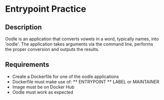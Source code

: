 # Entrypoint Practice

## Description

Oodle is an application that converts vowels in a word, typically names, into
'oodle'. The application takes arguments via the command line, performs the
proper conversion and outputs the results.

## Requirements

* Create a Dockerfile for one of the oodle applications
* Dockerfile must make use of:
** ENTRYPOINT
** LABEL or MAINTAINER
* Image must be on Docker Hub
* Oodle must work as expected
